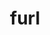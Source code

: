 ---
category: 4-letters
denotation: null
name: furl
reference_link: https://www.etymonline.com/word/furl
root_language: null
root_name: null
title: furl
type: free
word_sums:
- respelling: furl
  sum: 'Furl + '
---
